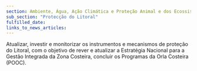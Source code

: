 ```yaml
---
section: Ambiente, Água, Ação Climática e Proteção Animal e dos Ecossistemas
sub_section: "Protecção do Litoral"
fulfilled_date:
links_to_news_articles:
---
```


Atualizar, investir e monitorizar os instrumentos e mecanismos de proteção do Litoral, com o objetivo de rever e atualizar a Estratégia Nacional para a Gestão Integrada da Zona Costeira, concluir os Programas da Orla Costeira (POOC).